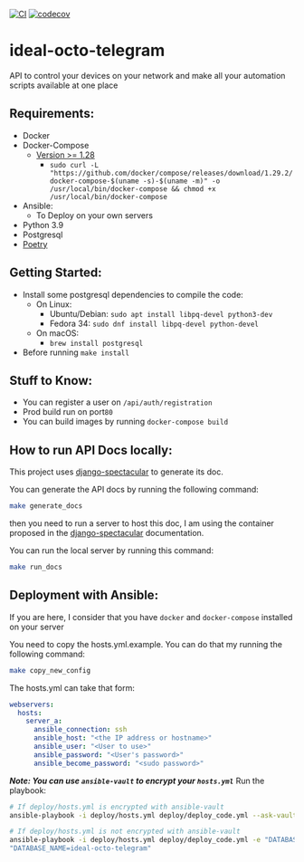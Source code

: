 [![CI](https://github.com/JeffLabonte/ideal-octo-telegram/actions/workflows/ci.yml/badge.svg)](https://github.com/JeffLabonte/ideal-octo-telegram/actions/workflows/ci.yml)
[![codecov](https://codecov.io/gh/JeffLabonte/ideal-octo-telegram/branch/main/graph/badge.svg?token=Utdpt898bV)](https://codecov.io/gh/JeffLabonte/ideal-octo-telegram)

# ideal-octo-telegram

API to control your devices on your network and make all your automation scripts available at one place

## Requirements:

- Docker
- Docker-Compose
  - [Version >= 1.28](https://github.com/docker/compose)
    - `sudo curl -L "https://github.com/docker/compose/releases/download/1.29.2/docker-compose-$(uname -s)-$(uname -m)" -o /usr/local/bin/docker-compose && chmod +x /usr/local/bin/docker-compose`
- Ansible:
  - To Deploy on your own servers
- Python 3.9
- Postgresql
- [Poetry](https://python-poetry.org/docs/#installation)

## Getting Started:

- Install some postgresql dependencies to compile the code:
  - On Linux:
    - Ubuntu/Debian: `sudo apt install libpq-devel python3-dev`
    - Fedora 34: `sudo dnf install libpq-devel python-devel`
  - On macOS:
    - `brew install postgresql`
- Before running `make install`

## Stuff to Know:

- You can register a user on `/api/auth/registration`
- Prod build run on port`80`
- You can build images by running `docker-compose build`

## How to run API Docs locally:

This project uses [django-spectacular](https://github.com/tfranzel/drf-spectacular) to generate its doc.

You can generate the API docs by running the following command:

```bash
make generate_docs
```

then you need to run a server to host this doc, I am using the container proposed in the [django-spectacular](https://github.com/tfranzel/drf-spectacular) documentation.

You can run the local server by running this command:

```bash
make run_docs
```

## Deployment with Ansible:

If you are here, I consider that you have `docker` and `docker-compose` installed on your server

You need to copy the hosts.yml.example. You can do that my running
the following command:

```bash
make copy_new_config
```

The hosts.yml can take that form:

```yml
webservers:
  hosts:
    server_a:
      ansible_connection: ssh
      ansible_host: "<the IP address or hostname>"
      ansible_user: "<User to use>"
      ansible_password: "<User's password>"
      ansible_become_password: "<sudo password>"
```

**_Note: You can use `ansible-vault` to encrypt your `hosts.yml`_**
Run the playbook:

```bash
# If deploy/hosts.yml is encrypted with ansible-vault
ansible-playbook -i deploy/hosts.yml deploy/deploy_code.yml --ask-vault-pass

# If deploy/hosts.yml is not encrypted with ansible-vault
ansible-playbook -i deploy/hosts.yml deploy/deploy_code.yml -e "DATABASE_USER=a_database_username" -e "DATABASE_PASSWORD=a_long_password" -e
"DATABASE_NAME=ideal-octo-telegram"
```
